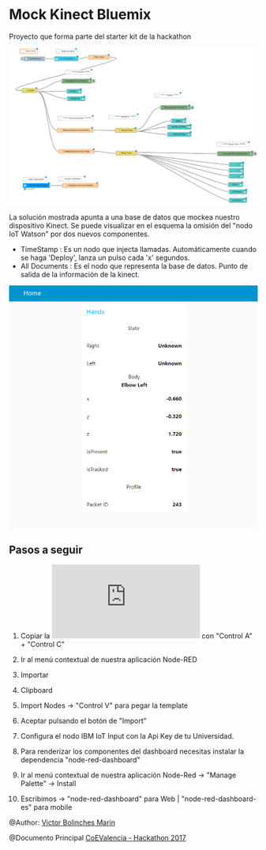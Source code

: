 # Mock Kinect Bluemix
Proyecto que forma parte del starter kit de la hackathon

![](https://github.com/vicboma1/MockKinectBluemix/blob/master/assets/_mockKinectNodeRED.png)


La solución mostrada apunta a una base de datos que mockea nuestro dispositivo Kinect.
Se puede visualizar en el esquema la omisión del "nodo IoT Watson" por dos nuevos componentes.
  * TimeStamp : Es un nodo que injecta llamadas. Automáticamente cuando se haga 'Deploy', lanza un pulso cada 'x' segundos.
  * All Documents : Es el nodo que representa la base de datos. Punto de salida de la información de la kinect.
  

![](https://github.com/vicboma1/MockKinectBluemix/blob/master/assets/_mockKinectNodeRED.gif)

## Pasos a seguir
1.   Copiar la ![Plantilla txt](https://raw.githubusercontent.com/vicboma1/MockKinectBluemix/master/assets/_mockKinectNodeRED.txt) con "Control A" + "Control C"

2.   Ir al menú contextual de nuestra aplicación Node-RED

3.   Importar

4.   Clipboard

5.   Import Nodes -> "Control V" para pegar la template

6.   Aceptar pulsando el botón de "Import"

7.   Configura el nodo IBM IoT Input con la Api Key de tu Universidad.

8.   Para renderizar los componentes del dashboard necesitas instalar la dependencia "node-red-dashboard"

9.   Ir al menú contextual de nuestra aplicación Node-Red -> "Manage Palette" -> Install

10.  Escribimos -> "node-red-dashboard" para Web | "node-red-dashboard-es" para mobile



@Author: [Victor Bolinches Marin](https://github.com/vicboma1)  

@Documento Principal  [CoEValencia - Hackathon 2017](https://github.com/CoEValencia/Hackathon_2017)

